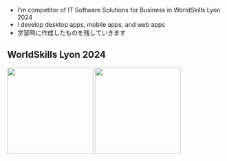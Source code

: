 - I'm competitor of IT Software Solutions for Business in WorldSkills Lyon 2024
- I develop desktop apps, mobile apps, and web apps
- 学習時に作成したものを残していきます

## WorldSkills Lyon 2024
<img src="https://github.com/user-attachments/assets/bf296e21-84bc-400b-b055-00ee6b6c8d60" width="200">
<img src="https://github.com/user-attachments/assets/a07a1fb5-3fa0-4c25-ba1f-d9ad3151e8ac" width="200">
